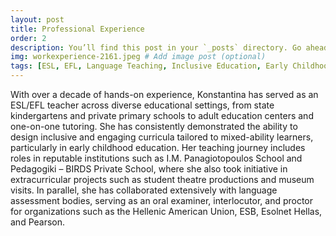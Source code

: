 ```yaml
---
layout: post
title: Professional Experience
order: 2
description: You’ll find this post in your `_posts` directory. Go ahead and edit it and re-build the site to see your changes. # Add post description (optional)
img: workexperience-2161.jpeg # Add image post (optional)
tags: [ESL, EFL, Language Teaching, Inclusive Education, Early Childhood Education, Adult Learning, Language Assessment, Teaching Experience]
---
```


With over a decade of hands-on experience, Konstantina has served as an ESL/EFL teacher across diverse educational settings, from state kindergartens and private primary schools to adult education centers and one-on-one tutoring. She has consistently demonstrated the ability to design inclusive and engaging curricula tailored to mixed-ability learners, particularly in early childhood education. Her teaching journey includes roles in reputable institutions such as I.M. Panagiotopoulos School and Pedagogiki – BIRDS Private School, where she also took initiative in extracurricular projects such as student theatre productions and museum visits. In parallel, she has collaborated extensively with language assessment bodies, serving as an oral examiner, interlocutor, and proctor for organizations such as the Hellenic American Union, ESB, Esolnet Hellas, and Pearson.


<!--You’ll find this post in your `_posts` directory. Go ahead and edit it and re-build the site to see your changes. You can rebuild the site in many different ways, but the most common way is to run `jekyll serve`, which launches a web server and auto-regenerates your site when a file is updated.

To add new posts, simply add a file in the `_posts` directory that follows the convention `YYYY-MM-DD-name-of-post.ext` and includes the necessary front matter. Take a look at the source for this post to get an idea about how it works.

Jekyll also offers powerful support for code snippets:

{% highlight ruby %}
def print_hi(name)
  puts "Hi, #{name}"
end
print_hi('Tom')
#=> prints 'Hi, Tom' to STDOUT.
{% endhighlight %}

Check out the [Jekyll docs][jekyll-docs] for more info on how to get the most out of Jekyll. File all bugs/feature requests at [Jekyll’s GitHub repo][jekyll-gh]. If you have questions, you can ask them on [Jekyll Talk][jekyll-talk].

[jekyll-docs]: https://jekyllrb.com/docs/home
[jekyll-gh]:   https://github.com/jekyll/jekyll
[jekyll-talk]: https://talk.jekyllrb.com/-->
